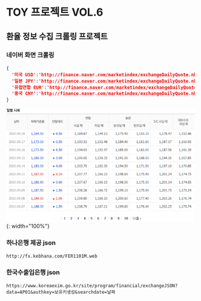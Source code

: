# TOY 프로젝트 VOL.6


## 환율 정보 수집 크롤링 프로젝트

### 네이버 화면 크롤링 

```json
{
  '미국 USD':'http://finance.naver.com/marketindex/exchangeDailyQuote.nhn?marketindexCd=FX_USDKRW',
  '일본 JPY':'http://finance.naver.com/marketindex/exchangeDailyQuote.nhn?marketindexCd=FX_JPYKRW',
  '유럽연합 EUR':'http://finance.naver.com/marketindex/exchangeDailyQuote.nhn?marketindexCd=FX_EURKRW',
  '중국 CNY':'http://finance.naver.com/marketindex/exchangeDailyQuote.nhn?marketindexCd=FX_CNYKRW'
}
```

![이미지](/images/daily.PNG){: width="100%"}


### 하나은행 제공 json 
```
http://fx.kebhana.com/FER1101M.web
```

### 한국수출입은행 json

```
https://www.koreaexim.go.kr/site/program/financial/exchangeJSON?data=AP01&authkey=보유키생성&searchdate=날짜
```

